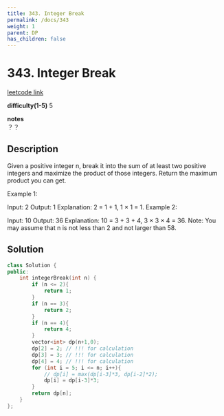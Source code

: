 ```yaml
---
title: 343. Integer Break
permalink: /docs/343
weight: 1
parent: DP
has_children: false
---
```

# 343. Integer Break
[leetcode link](https://leetcode.com/problems/integer-break/)

**difficulty(1-5)** 
5

**notes**   
？？ 

## Description
Given a positive integer n, break it into the sum of at least two positive integers and maximize the product of those integers. Return the maximum product you can get.

Example 1:

Input: 2
Output: 1
Explanation: 2 = 1 + 1, 1 × 1 = 1.
Example 2:

Input: 10
Output: 36
Explanation: 10 = 3 + 3 + 4, 3 × 3 × 4 = 36.
Note: You may assume that n is not less than 2 and not larger than 58.

## Solution
```c++
class Solution {
public:
    int integerBreak(int n) {
        if (n <= 2){
            return 1;
        }
        if (n == 3){
            return 2;
        }
        if (n == 4){
            return 4;
        }
        vector<int> dp(n+1,0);
        dp[2] = 2; // !!! for calculation
        dp[3] = 3; // !!! for calculation
        dp[4] = 4; // !!! for calculation
        for (int i = 5; i <= n; i++){
            // dp[i] = max(dp[i-3]*3, dp[i-2]*2);
            dp[i] = dp[i-3]*3;
        }
        return dp[n];
    }
};
```

<!-- 
Default label
{: .label }

Blue label
{: .label .label-blue }

Stable
{: .label .label-green }

New release
{: .label .label-purple }

Coming soon
{: .label .label-yellow }

Deprecated
{: .label .label-red } -->
